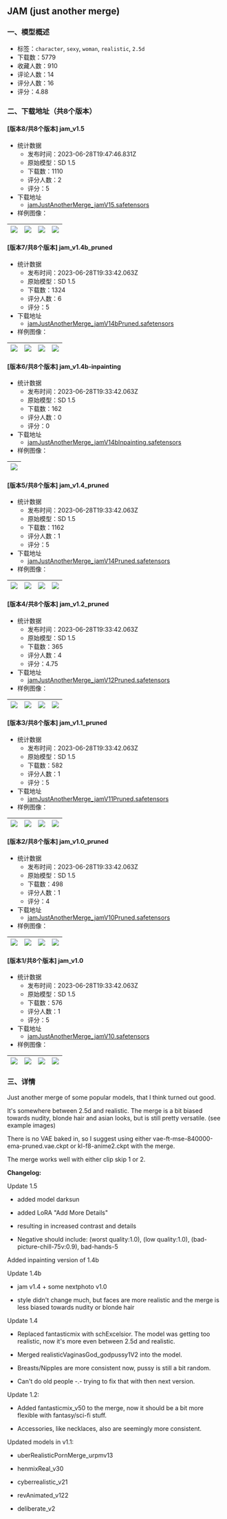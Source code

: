 ## JAM (just another merge)
### 一、模型概述

- 标签：`character`, `sexy`, `woman`, `realistic`, `2.5d`
- 下载数：5779
- 收藏人数：910
- 评论人数：14
- 评分人数：16
- 评分：4.88

### 二、下载地址（共8个版本）

#### [版本8/共8个版本] jam_v1.5

- 统计数据
  - 发布时间：2023-06-28T19:47:46.831Z
  - 原始模型：SD 1.5
  - 下载数：1110
  - 评分人数：2
  - 评分：5
- 下载地址
  - [jamJustAnotherMerge_jamV15.safetensors](https://civitai.com/api/download/models/106078)
- 样例图像：

| <img src="https://image.civitai.com/xG1nkqKTMzGDvpLrqFT7WA/49289e14-0cfd-4538-8108-e6f66a2243fe/width=450/1325530.jpeg" /> | <img src="https://image.civitai.com/xG1nkqKTMzGDvpLrqFT7WA/e1de8b78-f50d-410a-a77c-69a716032a34/width=450/1325537.jpeg" /> | <img src="https://image.civitai.com/xG1nkqKTMzGDvpLrqFT7WA/ce1ffc9b-a13a-4225-b793-1a33cd9a3ca0/width=450/1325538.jpeg" /> | <img src="https://image.civitai.com/xG1nkqKTMzGDvpLrqFT7WA/454db983-c34f-4343-a53e-c8b43d08d7b8/width=450/1325536.jpeg" /> |
| ---- | ---- | ---- | ---- |

#### [版本7/共8个版本] jam_v1.4b_pruned

- 统计数据
  - 发布时间：2023-06-28T19:33:42.063Z
  - 原始模型：SD 1.5
  - 下载数：1324
  - 评分人数：6
  - 评分：5
- 下载地址
  - [jamJustAnotherMerge_jamV14bPruned.safetensors](https://civitai.com/api/download/models/96539)
- 样例图像：

| <img src="https://image.civitai.com/xG1nkqKTMzGDvpLrqFT7WA/24455216-b7de-435c-9a66-1a22ed9feb5b/width=450/1153039.jpeg" /> | <img src="https://image.civitai.com/xG1nkqKTMzGDvpLrqFT7WA/209c0638-61cf-4347-91c4-64ae4b44f366/width=450/1153052.jpeg" /> | <img src="https://image.civitai.com/xG1nkqKTMzGDvpLrqFT7WA/5a6ab105-3f18-4851-a523-0be2bcffc6b5/width=450/1153056.jpeg" /> | <img src="https://image.civitai.com/xG1nkqKTMzGDvpLrqFT7WA/681082b3-1331-42a9-8c74-879144620518/width=450/1153061.jpeg" /> |
| ---- | ---- | ---- | ---- |

#### [版本6/共8个版本] jam_v1.4b-inpainting

- 统计数据
  - 发布时间：2023-06-28T19:33:42.063Z
  - 原始模型：SD 1.5
  - 下载数：162
  - 评分人数：0
  - 评分：0
- 下载地址
  - [jamJustAnotherMerge_jamV14bInpainting.safetensors](https://civitai.com/api/download/models/101102)
- 样例图像：

| <img src="https://image.civitai.com/xG1nkqKTMzGDvpLrqFT7WA/b0c24c80-ca68-4470-95f9-903ed751e025/width=450/1235861.jpeg" /> |
| ---- |

#### [版本5/共8个版本] jam_v1.4_pruned

- 统计数据
  - 发布时间：2023-06-28T19:33:42.063Z
  - 原始模型：SD 1.5
  - 下载数：1162
  - 评分人数：1
  - 评分：5
- 下载地址
  - [jamJustAnotherMerge_jamV14Pruned.safetensors](https://civitai.com/api/download/models/87834)
- 样例图像：

| <img src="https://image.civitai.com/xG1nkqKTMzGDvpLrqFT7WA/03f0e2f7-a81d-4241-835b-0f2d2eaa4bbb/width=450/1008066.jpeg" /> | <img src="https://image.civitai.com/xG1nkqKTMzGDvpLrqFT7WA/5deb100f-a9d6-4009-aa95-21e0733291e8/width=450/1009558.jpeg" /> | <img src="https://image.civitai.com/xG1nkqKTMzGDvpLrqFT7WA/75c53a8f-d6d4-4e89-baa1-eacc5faf2e00/width=450/1009681.jpeg" /> | <img src="https://image.civitai.com/xG1nkqKTMzGDvpLrqFT7WA/af765618-4a28-490b-bf5a-ba5b9a1a2375/width=450/1008063.jpeg" /> |
| ---- | ---- | ---- | ---- |

#### [版本4/共8个版本] jam_v1.2_pruned

- 统计数据
  - 发布时间：2023-06-28T19:33:42.063Z
  - 原始模型：SD 1.5
  - 下载数：365
  - 评分人数：4
  - 评分：4.75
- 下载地址
  - [jamJustAnotherMerge_jamV12Pruned.safetensors](https://civitai.com/api/download/models/69940)
- 样例图像：

| <img src="https://image.civitai.com/xG1nkqKTMzGDvpLrqFT7WA/8bca28a5-cc17-4abc-83c4-cd5023d7ec43/width=450/781162.jpeg" /> | <img src="https://image.civitai.com/xG1nkqKTMzGDvpLrqFT7WA/1f197674-69b7-4e4b-94a1-6bcda83f89f0/width=450/781166.jpeg" /> | <img src="https://image.civitai.com/xG1nkqKTMzGDvpLrqFT7WA/ea41c447-5634-4712-b92a-7c77bfb9af85/width=450/781160.jpeg" /> | <img src="https://image.civitai.com/xG1nkqKTMzGDvpLrqFT7WA/9cafb7b6-849b-4c64-87f2-e15c0438fac8/width=450/781161.jpeg" /> |
| ---- | ---- | ---- | ---- |

#### [版本3/共8个版本] jam_v1.1_pruned

- 统计数据
  - 发布时间：2023-06-28T19:33:42.063Z
  - 原始模型：SD 1.5
  - 下载数：582
  - 评分人数：1
  - 评分：5
- 下载地址
  - [jamJustAnotherMerge_jamV11Pruned.safetensors](https://civitai.com/api/download/models/69083)
- 样例图像：

| <img src="https://image.civitai.com/xG1nkqKTMzGDvpLrqFT7WA/8fa1e03a-bc4f-42be-b6b3-3f4789890553/width=450/770867.jpeg" /> | <img src="https://image.civitai.com/xG1nkqKTMzGDvpLrqFT7WA/51d3941d-4db6-4f67-a6b5-e98b31f345aa/width=450/770865.jpeg" /> | <img src="https://image.civitai.com/xG1nkqKTMzGDvpLrqFT7WA/29a8feb4-a40b-402a-ad93-42b93b612e0e/width=450/770871.jpeg" /> | <img src="https://image.civitai.com/xG1nkqKTMzGDvpLrqFT7WA/d9055a22-6f45-4f05-a886-03671d5891e6/width=450/770866.jpeg" /> |
| ---- | ---- | ---- | ---- |

#### [版本2/共8个版本] jam_v1.0_pruned

- 统计数据
  - 发布时间：2023-06-28T19:33:42.063Z
  - 原始模型：SD 1.5
  - 下载数：498
  - 评分人数：1
  - 评分：4
- 下载地址
  - [jamJustAnotherMerge_jamV10Pruned.safetensors](https://civitai.com/api/download/models/57127)
- 样例图像：

| <img src="https://image.civitai.com/xG1nkqKTMzGDvpLrqFT7WA/e331fbed-03d6-4530-358f-dababffbbe00/width=450/626281.jpeg" /> | <img src="https://image.civitai.com/xG1nkqKTMzGDvpLrqFT7WA/0440a2b0-fc71-4cfe-4d14-f9eb4ed70c00/width=450/620016.jpeg" /> | <img src="https://image.civitai.com/xG1nkqKTMzGDvpLrqFT7WA/e9f02eb5-0608-4fa7-92e8-585ffc771200/width=450/626278.jpeg" /> | <img src="https://image.civitai.com/xG1nkqKTMzGDvpLrqFT7WA/560c796a-3799-4d14-acbb-3aa53309c900/width=450/626267.jpeg" /> |
| ---- | ---- | ---- | ---- |

#### [版本1/共8个版本] jam_v1.0

- 统计数据
  - 发布时间：2023-06-28T19:33:42.063Z
  - 原始模型：SD 1.5
  - 下载数：576
  - 评分人数：1
  - 评分：5
- 下载地址
  - [jamJustAnotherMerge_jamV10.safetensors](https://civitai.com/api/download/models/56771)
- 样例图像：

| <img src="https://image.civitai.com/xG1nkqKTMzGDvpLrqFT7WA/39191337-a058-4391-ea9d-6bc78ca17100/width=450/615726.jpeg" /> | <img src="https://image.civitai.com/xG1nkqKTMzGDvpLrqFT7WA/4e8e50b7-51c6-4225-6732-7b2d24f90f00/width=450/615725.jpeg" /> | <img src="https://image.civitai.com/xG1nkqKTMzGDvpLrqFT7WA/bcd48288-7567-44ed-2726-8c70e8d99b00/width=450/615713.jpeg" /> | <img src="https://image.civitai.com/xG1nkqKTMzGDvpLrqFT7WA/1519306f-dfef-4741-d7b6-c9c319a3eb00/width=450/615724.jpeg" /> |
| ---- | ---- | ---- | ---- |


### 三、详情
<p>Just another merge of some popular models, that I think turned out good.</p><p>It's somewhere between 2.5d and realistic. The merge is a bit biased towards nudity, blonde hair and asian looks, but is still pretty versatile. (see example images)</p><p></p><p>There is no VAE baked in, so I suggest using either vae-ft-mse-840000-ema-pruned.vae.ckpt or kl-f8-anime2.ckpt with the merge.</p><p></p><p>The merge works well with either clip skip 1 or 2.</p><p></p><p><strong>Changelog:</strong></p><p></p><p>Update 1.5</p><ul><li><p>added model darksun</p></li><li><p>added LoRA "Add More Details"</p></li><li><p>resulting in increased contrast and details</p></li><li><p>Negative should include: (worst quality:1.0), (low quality:1.0),  (bad-picture-chill-75v:0.9),  bad-hands-5</p></li></ul><p></p><p>Added inpainting version of 1.4b</p><p></p><p>Update 1.4b</p><ul><li><p>jam v1.4 + some nextphoto v1.0</p></li><li><p>style didn't change much, but faces are more realistic and the merge is less biased towards nudity or blonde hair</p></li></ul><p></p><p>Update 1.4</p><ul><li><p>Replaced fantasticmix with schExcelsior. The model was getting too realistic, now it's more even between 2.5d and realistic.</p></li><li><p>Merged realisticVaginasGod_godpussy1V2 into the model.</p></li><li><p>Breasts/Nipples are more consistent now, pussy is still a bit random.</p></li><li><p>Can't do old people -.- trying to fix that with then next version.</p></li></ul><p></p><p>Update 1.2:</p><ul><li><p>Added fantasticmix_v50 to the merge, now it should be a bit more flexible with fantasy/sci-fi stuff.</p></li><li><p>Accessories, like necklaces, also are seemingly more consistent.</p></li></ul><p></p><p>Updated models in v1.1:</p><ul><li><p>uberRealisticPornMerge_urpmv13</p></li><li><p>henmixReal_v30</p></li><li><p>cyberrealistic_v21</p></li><li><p>revAnimated_v122</p></li><li><p>deliberate_v2</p></li></ul>